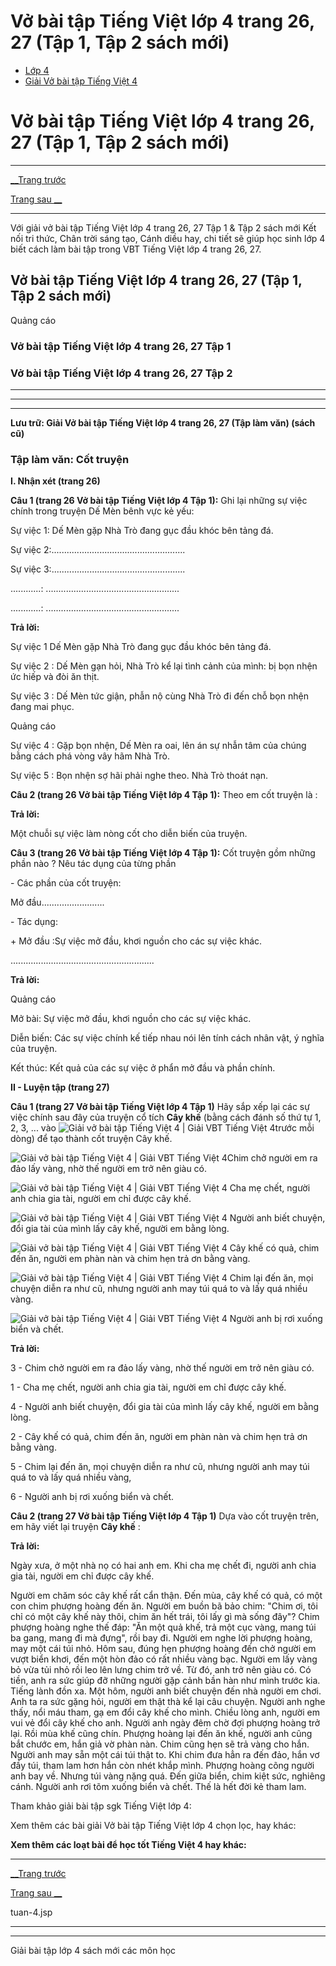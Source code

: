 # Vở bài tập Tiếng Việt lớp 4 trang 26, 27 (Tập 1, Tập 2 sách mới)

  * [Lớp 4](https://vietjack.com/series/lop-4.jsp)
  * [Giải Vở bài tập Tiếng Việt 4](https://vietjack.com/giai-vo-bai-tap-tieng-viet-4/index.jsp)



# Vở bài tập Tiếng Việt lớp 4 trang 26, 27 (Tập 1, Tập 2 sách mới)

* * *

[__Trang trước](https://vietjack.com/giai-vo-bai-tap-tieng-viet-4/tuan-4.jsp)

[Trang sau __](https://vietjack.com/giai-vo-bai-tap-tieng-viet-4/tuan-4.jsp)

* * *

Với giải vở bài tập Tiếng Việt lớp 4 trang 26, 27 Tập 1 & Tập 2 sách mới Kết nối tri thức, Chân trời sáng tạo, Cánh diều hay, chi tiết sẽ giúp học sinh lớp 4 biết cách làm bài tập trong VBT Tiếng Việt lớp 4 trang 26, 27.

## Vở bài tập Tiếng Việt lớp 4 trang 26, 27 (Tập 1, Tập 2 sách mới)

Quảng cáo

### **Vở bài tập Tiếng Việt lớp 4 trang 26, 27 Tập 1**

### **Vở bài tập Tiếng Việt lớp 4 trang 26, 27 Tập 2**

* * *

* * *

* * *

**Lưu trữ: Giải Vở bài tập Tiếng Việt lớp 4 trang 26, 27 (Tập làm văn) (sách cũ)**

### **Tập làm văn: Cốt truyện**

**I. Nhận xét (trang 26)**

**Câu 1 (trang 26 Vở bài tập Tiếng Việt lớp 4 Tập 1):** Ghi lại những sự việc chính trong truyện Dế Mèn bênh vực kẻ yếu:

Sự việc 1: Dế Mèn gặp Nhà Trò đang gục đầu khóc bên tảng đá. 

Sự việc 2:.....................................................

Sự việc 3:.....................................................

............: .....................................................

............: .....................................................

**Trả lời:**

Sự việc 1 Dế Mèn gặp Nhà Trò đang gục đầu khóc bên tảng đá. 

Sự việc 2 : Dế Mèn gạn hỏi, Nhà Trò kể lại tình cảnh của mình: bị bọn nhện ức hiếp và đòi ăn thịt.

Sự việc 3 : Dế Mèn tức giận, phẫn nộ cùng Nhà Trò đi đến chỗ bọn nhện đang mai phục.

Quảng cáo

Sự việc 4 : Gặp bọn nhện, Dế Mèn ra oai, lên án sự nhẫn tâm của chúng bằng cách phá vòng vây hãm Nhà Trò.

Sự việc 5 : Bọn nhện sợ hãi phải nghe theo. Nhà Trò thoát nạn. 

**Câu 2 (trang 26 Vở bài tập Tiếng Việt lớp 4 Tập 1):** Theo em cốt truyện là :

**Trả lời:**

Một chuỗi sự việc làm nòng cốt cho diễn biến của truyện.

**Câu 3 (trang 26 Vở bài tập Tiếng Việt lớp 4 Tập 1):** Cốt truyện gồm những phần nào ? Nêu tác dụng của từng phần

\- Các phần của cốt truyện: 

Mở đầu......................... 

\- Tác dụng: 

\+ Mở đầu :Sự việc mở đầu, khơi nguồn cho các sự việc khác.

.........................................................

**Trả lời:**

Quảng cáo

Mở bài: Sự việc mở đầu, khơi nguồn cho các sự việc khác.

Diễn biến: Các sự việc chính kế tiếp nhau nói lên tính cách nhân vật, ý nghĩa của truyện.

Kết thúc: Kết quả của các sự việc ở phẩn mở đầu và phần chính.

**II - Luyện tập (trang 27)**

**Câu 1 (trang 27 Vở bài tập Tiếng Việt lớp 4 Tập 1)** Hãy sắp xếp lại các sự việc chính sau đây của truyện cổ tích **Cây khế** (bằng cách đánh số thứ tự 1, 2, 3, ... vào ![Giải vở bài tập Tiếng Việt 4 | Giải VBT Tiếng Việt 4](https://vietjack.com/giai-vo-bai-tap-tieng-viet-4/images/tap-lam-van-tuan-1-trang-5-6-vbt-tieng-viet-4-tap-1.PNG)trước mỗi dòng) để tạo thành cốt truyện Cây khế.

![Giải vở bài tập Tiếng Việt 4 | Giải VBT Tiếng Việt 4](https://vietjack.com/giai-vo-bai-tap-tieng-viet-4/images/tap-lam-van-tuan-1-trang-5-6-vbt-tieng-viet-4-tap-1.PNG)Chim chở người em ra đảo lấy vàng, nhờ thế người em trở nên giàu có. 

![Giải vở bài tập Tiếng Việt 4 | Giải VBT Tiếng Việt 4](https://vietjack.com/giai-vo-bai-tap-tieng-viet-4/images/tap-lam-van-tuan-1-trang-5-6-vbt-tieng-viet-4-tap-1.PNG) Cha mẹ chết, người anh chia gia tài, người em chỉ được cây khế. 

![Giải vở bài tập Tiếng Việt 4 | Giải VBT Tiếng Việt 4](https://vietjack.com/giai-vo-bai-tap-tieng-viet-4/images/tap-lam-van-tuan-1-trang-5-6-vbt-tieng-viet-4-tap-1.PNG) Người anh biết chuyện, đổi gia tài của mình lấy cây khế, người em bằng lòng. 

![Giải vở bài tập Tiếng Việt 4 | Giải VBT Tiếng Việt 4](https://vietjack.com/giai-vo-bai-tap-tieng-viet-4/images/tap-lam-van-tuan-1-trang-5-6-vbt-tieng-viet-4-tap-1.PNG) Cây khế có quả, chim đến ăn, người em phàn nàn và chim hẹn trả ơn bằng vàng. 

![Giải vở bài tập Tiếng Việt 4 | Giải VBT Tiếng Việt 4](https://vietjack.com/giai-vo-bai-tap-tieng-viet-4/images/tap-lam-van-tuan-1-trang-5-6-vbt-tieng-viet-4-tap-1.PNG) Chim lại đến ăn, mọi chuyện diễn ra như cũ, nhưng người anh may túi quá to và lấy quá nhiều vàng. 

![Giải vở bài tập Tiếng Việt 4 | Giải VBT Tiếng Việt 4](https://vietjack.com/giai-vo-bai-tap-tieng-viet-4/images/tap-lam-van-tuan-1-trang-5-6-vbt-tieng-viet-4-tap-1.PNG) Người anh bị rơi xuống biển và chết. 

**Trả lời:**

3 - Chim chở người em ra đảo lấy vàng, nhờ thế người em trở nên giàu có.

1 - Cha mẹ chết, người anh chia gia tài, người em chỉ được cây khế.

4 - Người anh biết chuyện, đổi gia tài của mình lấy cây khế, người em bằng lòng.

2 - Cây khế có quả, chim đến ăn, người em phàn nàn và chim hẹn trả ơn bằng vàng.

5 - Chim lại đến ăn, mọi chuyện diễn ra như cũ, nhưng người anh may túi quá to và lấy quá nhiều vàng,

6 - Người anh bị rơi xuống biển và chết.

**Câu 2 (trang 27 Vở bài tập Tiếng Việt lớp 4 Tập 1)** Dựa vào cốt truyện trên, em hãy viết lại truyện **Cây khế** :

**Trả lời:**

Ngày xưa, ở một nhà nọ có hai anh em. Khi cha mẹ chết đi, người anh chia gia tài, người em chỉ được cây khế.

Người em chăm sóc cây khế rất cẩn thận. Đến mùa, cây khế có quả, có một con chim phượng hoàng đến ăn. Người em buồn bã bảo chim: "Chim ơi, tôi chỉ có một cây khế này thôi, chim ăn hết trái, tôi lấy gì mà sống đây"? Chim phượng hoàng nghe thế đáp: "Ăn một quả khế, trả một cục vàng, mang túi ba gang, mang đi mà đựng", rồi bay đi. Người em nghe lời phượng hoàng, may một cái túi nhỏ. Hôm sau, đúng hẹn phượng hoàng đến chở người em vượt biển khơi, đến một hòn đảo có rất nhiều vàng bạc. Người em lấy vàng bỏ vừa tủi nhỏ rồi leo lên lưng chim trở về. Từ đó, anh trở nên giàu có. Có tiền, anh ra sức giúp đỡ những người gặp cảnh bần hàn như mình trước kia. Tiếng lành đồn xa. Một hôm, người anh biết chuyện đến nhà người em chơi. Anh ta ra sức gặng hỏi, người em thật thà kể lại câu chuyện. Người anh nghe thấy, nổi máu tham, gạ em đổi cây khế cho mình. Chiều lòng anh, người em vui vẻ đổi cây khế cho anh. Người anh ngày đêm chờ đợi phượng hoàng trở lại. Rồi mùa khế cũng chín. Phượng hoàng lại đến ăn khế, người anh cũng bắt chước em, hắn giả vờ phàn nàn. Chim cũng hẹn sẽ trả vàng cho hắn. Người anh may sẵn một cái túi thật to. Khi chim đưa hẳn ra đến đảo, hắn vơ đầy túi, tham lam hơn hắn còn nhét khắp mình. Phượng hoàng cõng người anh bay về. Nhưng túi vàng nặng quá. Đến giữa biển, chim kiệt sức, nghiêng cánh. Người anh rơi tõm xuống biển và chết. Thế là hết đời kẻ tham lam.

Tham khảo giải bài tập sgk Tiếng Việt lớp 4:

Xem thêm các bài giải Vở bài tập Tiếng Việt lớp 4 chọn lọc, hay khác:

**Xem thêm các loạt bài để học tốt Tiếng Việt 4 hay khác:**

* * *

[__Trang trước](https://vietjack.com/giai-vo-bai-tap-tieng-viet-4/tuan-4.jsp)

[Trang sau __](https://vietjack.com/giai-vo-bai-tap-tieng-viet-4/tuan-4.jsp)

tuan-4.jsp

* * *

* * *

Giải bài tập lớp 4 sách mới các môn học
